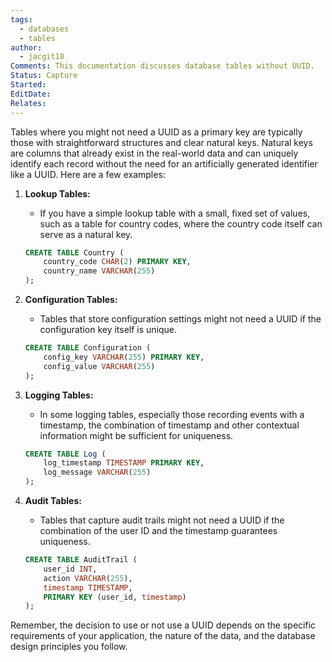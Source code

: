 ```yaml
---
tags:
  - databases
  - tables
author:
  - jacgit18
Comments: This documentation discusses database tables without UUID.
Status: Capture
Started: 
EditDate: 
Relates:
---
```

Tables where you might not need a UUID as a primary key are typically those with straightforward structures and clear natural keys. Natural keys are columns that already exist in the real-world data and can uniquely identify each record without the need for an artificially generated identifier like a UUID. Here are a few examples:

1. **Lookup Tables:**
   - If you have a simple lookup table with a small, fixed set of values, such as a table for country codes, where the country code itself can serve as a natural key.

   ```sql
   CREATE TABLE Country (
       country_code CHAR(2) PRIMARY KEY,
       country_name VARCHAR(255)
   );
   ```

2. **Configuration Tables:**
   - Tables that store configuration settings might not need a UUID if the configuration key itself is unique.

   ```sql
   CREATE TABLE Configuration (
       config_key VARCHAR(255) PRIMARY KEY,
       config_value VARCHAR(255)
   );
   ```

3. **Logging Tables:**
   - In some logging tables, especially those recording events with a timestamp, the combination of timestamp and other contextual information might be sufficient for uniqueness.

   ```sql
   CREATE TABLE Log (
       log_timestamp TIMESTAMP PRIMARY KEY,
       log_message VARCHAR(255)
   );
   ```

4. **Audit Tables:**
   - Tables that capture audit trails might not need a UUID if the combination of the user ID and the timestamp guarantees uniqueness.

   ```sql
   CREATE TABLE AuditTrail (
       user_id INT,
       action VARCHAR(255),
       timestamp TIMESTAMP,
       PRIMARY KEY (user_id, timestamp)
   );
   ```

Remember, the decision to use or not use a UUID depends on the specific requirements of your application, the nature of the data, and the database design principles you follow.